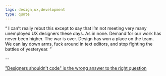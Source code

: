 ```yaml
---
tags: design,ux,development
type: quote
---
```

<div>
<q>
I can’t really rebut this except to say that I’m not meeting very many unemployed UX designers these days. As in none. Demand for our work has never been higher. The war is over. Design has won a place on the team. We can lay down arms, fuck around in text editors, and stop fighting the battles of yesteryear.
</q>
</div>

-- <p><a href="http://joshuaseiden.com/blog/2013/08/designers-shouldnt-code-is-the-wrong-answer-to-the-right-question/">"Designers shouldn't code" is the wrong answer to the right question</a></p>
